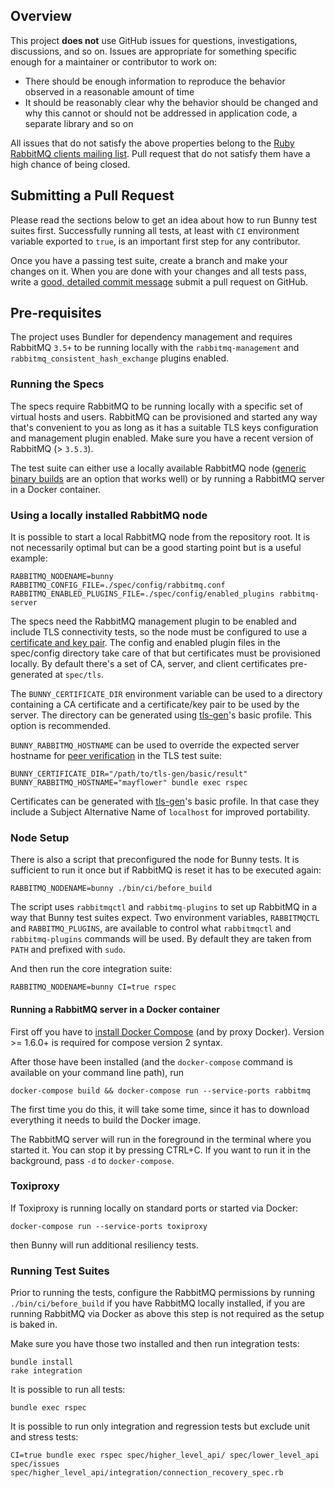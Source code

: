 ## Overview

This project **does not** use GitHub issues for questions, investigations, discussions, and so on.
Issues are appropriate for something specific enough for a maintainer or contributor to work on:

 * There should be enough information to reproduce the behavior observed in a reasonable amount of time
 * It should be reasonably clear why the behavior should be changed and why this cannot or should not be addressed
   in application code, a separate library and so on
   
 All issues that do not satisfy the above properties belong to the [Ruby RabbitMQ clients mailing list](http://groups.google.com/forum/#!forum/ruby-amqp). Pull request that do not satisfy them have a high chance
 of being closed.
 
## Submitting a Pull Request

Please read the sections below to get an idea about how to run Bunny test suites first. Successfully
running all tests, at least with `CI` environment variable exported to `true`, is an important
first step for any contributor.

Once you have a passing test suite, create a branch and make your changes on it.
When you are done with your changes and all
tests pass, write a [good, detailed commit message](http://tbaggery.com/2008/04/19/a-note-about-git-commit-messages.html) submit a pull request on GitHub.

## Pre-requisites

The project uses Bundler for dependency management and requires RabbitMQ `3.5+` to be running
locally with the `rabbitmq-management` and `rabbitmq_consistent_hash_exchange` plugins enabled.

### Running the Specs

The specs require RabbitMQ to be running locally with a specific set of virtual hosts
and users. RabbitMQ can be provisioned and started any way that's convenient to you
as long as it has a suitable TLS keys configuration and management plugin enabled.
Make sure you have a recent version of RabbitMQ (> `3.5.3`).

The test suite can either use a locally available RabbitMQ node ([generic binary builds](http://www.rabbitmq.com/install-generic-unix.html)
are an option that works well) or by running a RabbitMQ server in a Docker container.

### Using a locally installed RabbitMQ node

It is possible to start a local RabbitMQ node from the repository root. It is not necessarily
optimal but can be a good starting point but is a useful example:

```
RABBITMQ_NODENAME=bunny RABBITMQ_CONFIG_FILE=./spec/config/rabbitmq.conf RABBITMQ_ENABLED_PLUGINS_FILE=./spec/config/enabled_plugins rabbitmq-server
```

The specs need the RabbitMQ management plugin to be enabled and include TLS connectivity tests,
so the node must be configured to use a [certificate and key pair](http://www.rabbitmq.com/ssl.html#certificates-and-keys).
The config and enabled plugin files in the spec/config directory take care of that
but certificates must be provisioned locally. By default there's a set of CA, server, and client certificates pre-generated at `spec/tls`.

The `BUNNY_CERTIFICATE_DIR` environment variable can be used to a directory containing a CA certificate
and a certificate/key pair to be used by the server. The directory can be generated using
[tls-gen](https://github.com/michaelklishin/tls-gen)'s basic profile. This option is recommended.

`BUNNY_RABBITMQ_HOSTNAME` can be used to override the expected server hostname for [peer verification](http://www.rabbitmq.com/ssl.html#peer-verification) in the TLS test suite:

```
BUNNY_CERTIFICATE_DIR="/path/to/tls-gen/basic/result" BUNNY_RABBITMQ_HOSTNAME="mayflower" bundle exec rspec

```

Certificates can be generated with [tls-gen](https://github.com/michaelklishin/tls-gen)'s basic profile.
In that case they include a Subject Alternative Name of `localhost` for improved portability.


### Node Setup

There is also a script that preconfigured the node for Bunny tests. It is sufficient to run
it once but if RabbitMQ is reset it has to be executed again:

```
RABBITMQ_NODENAME=bunny ./bin/ci/before_build
```

The script uses `rabbitmqctl` and `rabbitmq-plugins`
to set up RabbitMQ in a way that Bunny test suites expect. Two environment variables,
`RABBITMQCTL` and `RABBITMQ_PLUGINS`, are available to control what `rabbitmqctl` and
`rabbitmq-plugins` commands will be used. By default they are taken from `PATH`
and prefixed with `sudo`.

And then run the core integration suite:

```
RABBITMQ_NODENAME=bunny CI=true rspec
```

#### Running a RabbitMQ server in a Docker container

First off you have to [install Docker Compose](https://docker.github.io/compose/install/) (and by proxy Docker).
Version >= 1.6.0+ is required for compose version 2 syntax.

After those have been installed (and the `docker-compose` command is available on your command line path), run

```
docker-compose build && docker-compose run --service-ports rabbitmq
```

The first time you do this, it will take some time, since it has to download everything it needs
to build the Docker image.

The RabbitMQ server will run in the foreground in the terminal where you started it. You can stop
it by pressing CTRL+C. If you want to run it in the background, pass `-d` to `docker-compose`.

### Toxiproxy

If Toxiproxy is running locally on standard ports or started via Docker:

```
docker-compose run --service-ports toxiproxy
```

then Bunny will run additional resiliency tests.

### Running Test Suites

Prior to running the tests, configure the RabbitMQ permissions by running `./bin/ci/before_build` 
if you have RabbitMQ locally installed, if you are running RabbitMQ via Docker as above this step 
is not required as the setup is baked in.

Make sure you have those two installed and then run integration tests:

    bundle install
    rake integration

It is possible to run all tests:

    bundle exec rspec

It is possible to run only integration and regression tests but exclude unit and stress tests:

    CI=true bundle exec rspec spec/higher_level_api/ spec/lower_level_api spec/issues spec/higher_level_api/integration/connection_recovery_spec.rb
